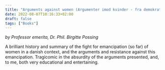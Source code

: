 ```yaml
---
title: "Arguments against women (Argumenter imod kvinder - fra demokratiets barndom til i dag)"
date: 2022-08-07T10:16:33+02:00
draft: false
tags: ["Books"]
---
```


*by Professor emerita, Dr. Phil. Birgitte Possing*

A brilliant history and summary of the fight for emancipation (so far) of women in a danish context, and the arguments and resistance against this emancipation.
Tragicomic in the absurdity of the arguments presented, and, to me, both very educational and entertaining.
